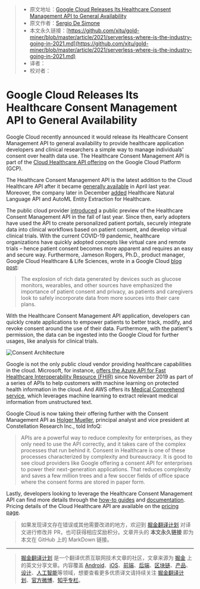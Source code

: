 > * 原文地址：[Google Cloud Releases Its Healthcare Consent Management API to General Availability](https://www.infoq.com/news/2021/03/sigstore-crypto-supply-chain/)
> * 原文作者：[Sergio De Simone](https://www.infoq.com/profile/Sergio-De-Simone/)
> * 本文永久链接：[https://github.com/xitu/gold-miner/blob/master/article/2021/serverless-where-is-the-industry-going-in-2021.md](https://github.com/xitu/gold-miner/blob/master/article/2021/serverless-where-is-the-industry-going-in-2021.md)
> * 译者：
> * 校对者：

# Google Cloud Releases Its Healthcare Consent Management API to General Availability

Google Cloud recently announced it would release its Healthcare Consent Management API to general availability to provide healthcare application developers and clinical researchers a simple way to manage individuals' consent over health data use. The Healthcare Consent Management API is part of the [Cloud Healthcare API offering](https://cloud.google.com/healthcare) on the Google Cloud Platform (GCP).

The Healthcare Consent Management API is the latest addition to the Cloud Healthcare API after it became [generally available](https://www.infoq.com/news/2020/04/google-healthcare-api-ga/) in April last year. Moreover, the company later in December [added](https://www.infoq.com/news/2020/12/google-healthcare-ai-ml/) Healthcare Natural Language API and AutoML Entity Extraction for Healthcare.

The public cloud provider [introduced](https://cloud.google.com/blog/topics/healthcare-life-sciences/googles-healthcare-consent-management-api-protects-user-data) a public preview of the Healthcare Consent Management API in the fall of last year. Since then, early adopters have used the API to create personalized patient portals, securely integrate data into clinical workflows based on patient consent, and develop virtual clinical trials. With the current COVID-19 pandemic, healthcare organizations have quickly adopted concepts like virtual care and remote trials – hence patient consent becomes more apparent and requires an easy and secure way. Furthermore, Jameson Rogers, Ph.D., product manager, Google Cloud Healthcare & Life Sciences, wrote in a Google Cloud [blog post](https://cloud.google.com/blog/topics/healthcare-life-sciences/google-cloud-healthcare-consent-management-api-generally-available):

> The explosion of rich data generated by devices such as glucose monitors, wearables, and other sources have emphasized the importance of patient consent and privacy, as patients and caregivers look to safely incorporate data from more sources into their care plans.

With the Healthcare Consent Management API application, developers can quickly create applications to empower patients to better track, modify, and revoke consent around the use of their data. Furthermore, with the patient's permission, the data can be ingested into the Google Cloud for further usages, like analysis for clinical trials.

![Consent Architecture](https://cloud.google.com/healthcare/images/consent_architecture.svg)

Google is not the only public cloud vendor providing healthcare capabilities in the cloud. Microsoft, for instance, [offers the Azure API for Fast Healthcare Interoperability Resource (FHIR)](https://www.infoq.com/news/2019/11/azure-api-fhir-ga/) since November 2019 as part of a series of APIs to help customers with machine learning on protected health information in the cloud. And AWS offers its [Medical Comprehend service](https://aws.amazon.com/comprehend/medical/), which leverages machine learning to extract relevant medical information from unstructured text.

Google Cloud is now taking their offering further with the Consent Management API as [Holger Mueller](https://twitter.com/holgermu), principal analyst and vice president at Constellation Research Inc., told InfoQ:

> APIs are a powerful way to reduce complexity for enterprises, as they only need to use the API correctly, and it takes care of the complex processes that run behind it. Consent in Healthcare is one of these processes characterized by complexity and bureaucracy. It is good to see cloud providers like Google offering a consent API for enterprises to power their next-generation applications. That reduces complexity and saves a few million trees and a few soccer fields of office space where the consent forms are stored in paper form.

Lastly, developers looking to leverage the Healthcare Consent Management API can find more details through the [how-to guides](https://cloud.google.com/healthcare/docs/how-tos/consent) and [documentation](https://cloud.google.com/healthcare/docs/concepts/consent). Pricing details of the Cloud Healthcare API are available on the [pricing page](https://cloud.google.com/healthcare/pricing).

> 如果发现译文存在错误或其他需要改进的地方，欢迎到 [掘金翻译计划](https://github.com/xitu/gold-miner) 对译文进行修改并 PR，也可获得相应奖励积分。文章开头的 **本文永久链接** 即为本文在 GitHub 上的 MarkDown 链接。

---

> [掘金翻译计划](https://github.com/xitu/gold-miner) 是一个翻译优质互联网技术文章的社区，文章来源为 [掘金](https://juejin.im) 上的英文分享文章。内容覆盖 [Android](https://github.com/xitu/gold-miner#android)、[iOS](https://github.com/xitu/gold-miner#ios)、[前端](https://github.com/xitu/gold-miner#前端)、[后端](https://github.com/xitu/gold-miner#后端)、[区块链](https://github.com/xitu/gold-miner#区块链)、[产品](https://github.com/xitu/gold-miner#产品)、[设计](https://github.com/xitu/gold-miner#设计)、[人工智能](https://github.com/xitu/gold-miner#人工智能)等领域，想要查看更多优质译文请持续关注 [掘金翻译计划](https://github.com/xitu/gold-miner)、[官方微博](http://weibo.com/juejinfanyi)、[知乎专栏](https://zhuanlan.zhihu.com/juejinfanyi)。
